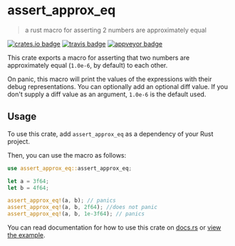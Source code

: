 # assert_approx_eq
> a rust macro for asserting 2 numbers are approximately equal 

[![crates.io badge](https://img.shields.io/crates/v/assert_approx_eq.svg)](https://crates.io/crates/assert_approx_eq)
[![travis badge](https://api.travis-ci.org/ashleygwilliams/assert_approx_eq.svg?branch=master)](https://travis-ci.org/ashleygwilliams/assert_approx_eq)
[![appveyor badge](https://ci.appveyor.com/api/projects/status/j6q5vay6ryne4du7?svg=true)](https://ci.appveyor.com/project/ashleygwilliams/assert-approx-eq)

This crate exports a macro for asserting that two numbers are approximately equal (`1.0e-6`, by default) to each other.

On panic, this macro will print the values of the expressions with their
debug representations. You can optionally add an optional diff value. If you
don't supply a diff value as an argument, `1.0e-6` is the default used. 

## Usage

To use this crate, add `assert_approx_eq` as a dependency of your Rust project.

Then, you can use the macro as follows:

```rust
use assert_approx_eq::assert_approx_eq;

let a = 3f64;
let b = 4f64;

assert_approx_eq!(a, b); // panics
assert_approx_eq!(a, b, 2f64); //does not panic
assert_approx_eq!(a, b, 1e-3f64); // panics
```

You can read documentation for how to use this crate on [docs.rs](https://docs.rs/assert_approx_eq) or [view the example].

[view the example]: examples/assert_approx_eq.rs
